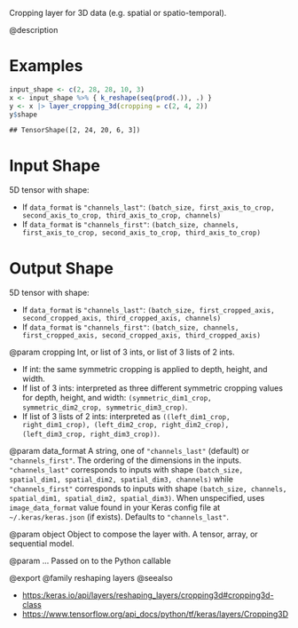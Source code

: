 Cropping layer for 3D data (e.g. spatial or spatio-temporal).

@description

# Examples

```r
input_shape <- c(2, 28, 28, 10, 3)
x <- input_shape %>% { k_reshape(seq(prod(.)), .) }
y <- x |> layer_cropping_3d(cropping = c(2, 4, 2))
y$shape
```

```
## TensorShape([2, 24, 20, 6, 3])
```

# Input Shape
5D tensor with shape:
- If `data_format` is `"channels_last"`:
  `(batch_size, first_axis_to_crop, second_axis_to_crop,
  third_axis_to_crop, channels)`
- If `data_format` is `"channels_first"`:
  `(batch_size, channels, first_axis_to_crop, second_axis_to_crop,
  third_axis_to_crop)`

# Output Shape
5D tensor with shape:
- If `data_format` is `"channels_last"`:
  `(batch_size, first_cropped_axis, second_cropped_axis,
  third_cropped_axis, channels)`
- If `data_format` is `"channels_first"`:
  `(batch_size, channels, first_cropped_axis, second_cropped_axis,
  third_cropped_axis)`

@param cropping
Int, or list of 3 ints, or list of 3 lists of 2 ints.
- If int: the same symmetric cropping is applied to depth, height,
  and width.
- If list of 3 ints: interpreted as three different symmetric
  cropping values for depth, height, and width:
  `(symmetric_dim1_crop, symmetric_dim2_crop, symmetric_dim3_crop)`.
- If list of 3 lists of 2 ints: interpreted as
  `((left_dim1_crop, right_dim1_crop), (left_dim2_crop,
  right_dim2_crop), (left_dim3_crop, right_dim3_crop))`.

@param data_format
A string, one of `"channels_last"` (default) or
`"channels_first"`. The ordering of the dimensions in the inputs.
`"channels_last"` corresponds to inputs with shape
`(batch_size, spatial_dim1, spatial_dim2, spatial_dim3, channels)`
while `"channels_first"` corresponds to inputs with shape
`(batch_size, channels, spatial_dim1, spatial_dim2, spatial_dim3)`.
When unspecified, uses `image_data_format` value found in your Keras
config file at `~/.keras/keras.json` (if exists). Defaults to
`"channels_last"`.

@param object
Object to compose the layer with. A tensor, array, or sequential model.

@param ...
Passed on to the Python callable

@export
@family reshaping layers
@seealso
+ <https:/keras.io/api/layers/reshaping_layers/cropping3d#cropping3d-class>
+ <https://www.tensorflow.org/api_docs/python/tf/keras/layers/Cropping3D>
